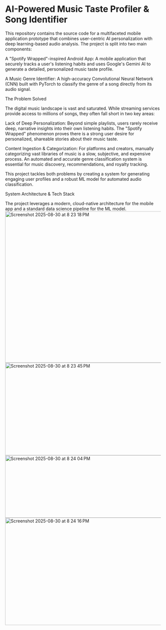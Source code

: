 # AI-Powered Music Taste Profiler & Song Identifier
This repository contains the source code for a multifaceted mobile application prototype that combines user-centric AI personalization with deep learning-based audio analysis. The project is split into two main components:

A "Spotify Wrapped"-inspired Android App: A mobile application that securely tracks a user's listening habits and uses Google's Gemini AI to generate a detailed, personalized music taste profile.

A Music Genre Identifier: A high-accuracy Convolutional Neural Network (CNN) built with PyTorch to classify the genre of a song directly from its audio signal.

The Problem Solved

The digital music landscape is vast and saturated. While streaming services provide access to millions of songs, they often fall short in two key areas:

Lack of Deep Personalization: Beyond simple playlists, users rarely receive deep, narrative insights into their own listening habits. The "Spotify Wrapped" phenomenon proves there is a strong user desire for personalized, shareable stories about their music taste.

Content Ingestion & Categorization: For platforms and creators, manually categorizing vast libraries of music is a slow, subjective, and expensive process. An automated and accurate genre classification system is essential for music discovery, recommendations, and royalty tracking.

This project tackles both problems by creating a system for generating engaging user profiles and a robust ML model for automated audio classification.

System Architecture & Tech Stack

The project leverages a modern, cloud-native architecture for the mobile app and a standard data science pipeline for the ML model.
<img width="700" height="490" alt="Screenshot 2025-08-30 at 8 23 18 PM" src="https://github.com/user-attachments/assets/255c1536-e6a0-4fb7-a565-b408cd387658" />
<img width="700" height="300" alt="Screenshot 2025-08-30 at 8 23 45 PM" src="https://github.com/user-attachments/assets/5e9fe333-b20c-4c55-a078-a1dbf394cb8f" />
<img width="700" height="202" alt="Screenshot 2025-08-30 at 8 24 04 PM" src="https://github.com/user-attachments/assets/15b40c0f-1aeb-4b3b-afe1-c31f4757dc26" />
<img width="700" height="348" alt="Screenshot 2025-08-30 at 8 24 16 PM" src="https://github.com/user-attachments/assets/533bcac2-ea8a-4815-a349-7e05f50e1ee6" />
